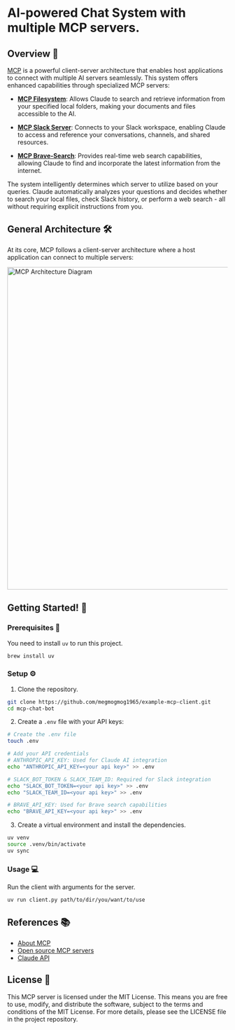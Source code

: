 # AI-powered Chat System with multiple MCP servers.

## Overview 🌟

[MCP](https://modelcontextprotocol.io/introduction) is a powerful client-server architecture that enables host applications to connect with multiple AI servers seamlessly. This system offers enhanced capabilities through specialized MCP servers:

- **[MCP Filesystem](https://github.com/modelcontextprotocol/servers/blob/main/src/filesystem/README.md)**:
  Allows Claude to search and retrieve information from your specified local folders, making your documents and files accessible to the AI.

- **[MCP Slack Server](https://github.com/modelcontextprotocol/servers/blob/main/src/slack/README.md)**:
  Connects to your Slack workspace, enabling Claude to access and reference your conversations,
  channels, and shared resources.

- **[MCP Brave-Search](https://github.com/modelcontextprotocol/servers/blob/main/src/brave-search/README.md)**:
  Provides real-time web search capabilities, allowing Claude to find and incorporate the latest information from the internet.

The system intelligently determines which server to utilize based on your queries. Claude automatically analyzes your questions and decides whether to search your local files, check Slack history, or perform a web search - all without requiring explicit instructions from you.

## General Architecture 🛠️

At its core, MCP follows a client-server architecture where a host application can connect to multiple servers:

<img width="737" alt="MCP Architecture Diagram" src="https://github.com/user-attachments/assets/6800d38e-3e46-42a8-bd22-479a0b6accca" />

## Getting Started! 🚀

### Prerequisites 🤝

You need to install `uv` to run this project.

```bash
brew install uv
```

### Setup ⚙️

1. Clone the repository.

```bash
git clone https://github.com/megmogmog1965/example-mcp-client.git
cd mcp-chat-bot
```

2. Create a `.env` file with your API keys:

```bash
# Create the .env file
touch .env

# Add your API credentials
# ANTHROPIC_API_KEY: Used for Claude AI integration
echo "ANTHROPIC_API_KEY=<your api key>" >> .env

# SLACK_BOT_TOKEN & SLACK_TEAM_ID: Required for Slack integration
echo "SLACK_BOT_TOKEN=<your api key>" >> .env
echo "SLACK_TEAM_ID=<your api key>" >> .env

# BRAVE_API_KEY: Used for Brave search capabilities
echo "BRAVE_API_KEY=<your api key>" >> .env
```

3. Create a virtual environment and install the dependencies.

```bash
uv venv
source .venv/bin/activate
uv sync
```

### Usage 💻

Run the client with arguments for the server.

```bash
uv run client.py path/to/dir/you/want/to/use
```

## References 📚

- [About MCP](https://modelcontextprotocol.io/introduction)
- [Open source MCP servers](https://github.com/modelcontextprotocol/servers)
- [Claude API](https://docs.anthropic.com/en/api/getting-started)

## License 🔑
This MCP server is licensed under the MIT License. This means you are free to use, modify, and distribute the software, subject to the terms and conditions of the MIT License. For more details, please see the LICENSE file in the project repository.
